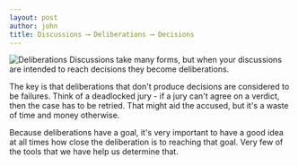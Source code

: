 ```yaml
---
layout: post
author: john
title: Discussions ⟶ Deliberations ⟶ Decisions
---
```


![Deliberations](/assets/images/shane-rounce-682791-unsplash.png)
Discussions take many forms, but when your discussions are intended to reach decisions they become deliberations.
<!--more-->

The key is that deliberations that don't produce decisions are considered to be failures. Think of a deadlocked jury - if a jury can't agree on a verdict, then the case has to be retried. That might aid the accused, but it's a waste of time and money otherwise.

Because deliberations have a goal, it's very important to have a good idea at all times how close the deliberation is to reaching that goal. Very few of the tools that we have help us determine that.
